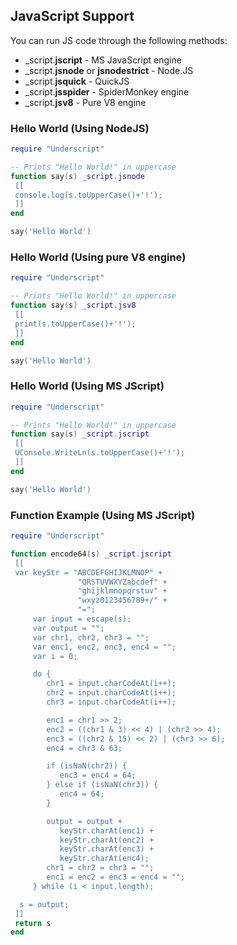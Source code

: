 ## JavaScript Support

You can run JS code through the following methods:

* _script.**jscript** - MS JavaScript engine
* _script.**jsnode** or **jsnodestrict** - Node.JS
* _script.**jsquick** - QuickJS
* _script.**jsspider** - SpiderMonkey engine
* _script.**jsv8** - Pure V8 engine

### Hello World (Using NodeJS)

```lua
require "Underscript"

-- Prints "Hello World!" in uppercase
function say(s) _script.jsnode
 [[
 console.log(s.toUpperCase()+'!');
 ]]
end

say('Hello World')
```

### Hello World (Using pure V8 engine)

```lua
require "Underscript"

-- Prints "Hello World!" in uppercase
function say(s) _script.jsv8
 [[
 print(s.toUpperCase()+'!');
 ]]
end

say('Hello World')
```

### Hello World (Using MS JScript)

```lua
require "Underscript"

-- Prints "Hello World!" in uppercase
function say(s) _script.jscript
 [[
 UConsole.WriteLn(s.toUpperCase()+'!');
 ]]
end

say('Hello World')
```

### Function Example (Using MS JScript)

```lua
require "Underscript"

function encode64(s) _script.jscript
 [[
 var keyStr = "ABCDEFGHIJKLMNOP" +
               "QRSTUVWXYZabcdef" +
               "ghijklmnopqrstuv" +
               "wxyz0123456789+/" +
               "=";
     var input = escape(s);
     var output = "";
     var chr1, chr2, chr3 = "";
     var enc1, enc2, enc3, enc4 = "";
     var i = 0;

     do {
        chr1 = input.charCodeAt(i++);
        chr2 = input.charCodeAt(i++);
        chr3 = input.charCodeAt(i++);

        enc1 = chr1 >> 2;
        enc2 = ((chr1 & 3) << 4) | (chr2 >> 4);
        enc3 = ((chr2 & 15) << 2) | (chr3 >> 6);
        enc4 = chr3 & 63;

        if (isNaN(chr2)) {
           enc3 = enc4 = 64;
        } else if (isNaN(chr3)) {
           enc4 = 64;
        }

        output = output +
           keyStr.charAt(enc1) +
           keyStr.charAt(enc2) +
           keyStr.charAt(enc3) +
           keyStr.charAt(enc4);
        chr1 = chr2 = chr3 = "";
        enc1 = enc2 = enc3 = enc4 = "";
     } while (i < input.length);

  s = output;
 ]]
 return s
end
```

